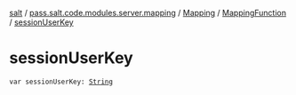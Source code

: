 [salt](../../../index.md) / [pass.salt.code.modules.server.mapping](../../index.md) / [Mapping](../index.md) / [MappingFunction](index.md) / [sessionUserKey](./session-user-key.md)

# sessionUserKey

`var sessionUserKey: `[`String`](https://kotlinlang.org/api/latest/jvm/stdlib/kotlin/-string/index.html)
